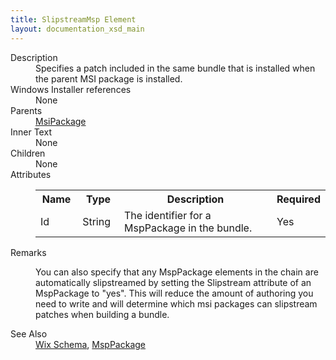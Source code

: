 ```yaml
---
title: SlipstreamMsp Element
layout: documentation_xsd_main
---
```

<dl>
  <dt>Description</dt>
  <dd>Specifies a patch included in the same bundle that is installed when the parent MSI package is installed.</dd>
  <dt>Windows Installer references</dt>
  <dd>None</dd>
  <dt>Parents</dt>
  <dd>
    <a href="../wix/msipackage">MsiPackage</a>
  </dd>
  <dt>Inner Text</dt>
  <dd>None</dd>
  <dt>Children</dt>
  <dd>None</dd>
  <dt>Attributes</dt>
  <dd>
    <table cellspacing="0" cellpadding="0" class="schema">
      <tr>
        <th width="15%">Name</th>
        <th width="15%">Type</th>
        <th width="65%">Description</th>
        <th width="15%">Required</th>
      </tr>
      <tr>
        <td>Id</td>
        <td>String</td>
        <td>The identifier for a MspPackage in the bundle.</td>
        <td>Yes</td>
      </tr>
    </table>
  </dd>
  <dt>Remarks</dt>
  <dd><p>You can also specify that any MspPackage elements in the chain are automatically slipstreamed by setting the Slipstream attribute of an MspPackage to "yes". This will reduce the amount of authoring you need to write and will determine which msi packages can slipstream patches when building a bundle.</p></dd>
  <dt>See Also</dt>
  <dd>
    <a href="../wix">Wix Schema</a>, <a href="../wix/msppackage">MspPackage</a></dd>
</dl>
